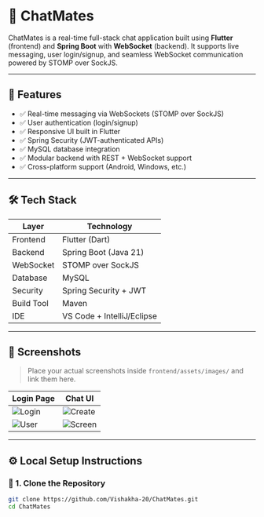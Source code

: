 # 💬 ChatMates

ChatMates is a real-time full-stack chat application built using **Flutter** (frontend) and **Spring Boot** with **WebSocket** (backend). It supports live messaging, user login/signup, and seamless WebSocket communication powered by STOMP over SockJS.

---

## 🚀 Features

- ✅ Real-time messaging via WebSockets (STOMP over SockJS)
- ✅ User authentication (login/signup)
- ✅ Responsive UI built in Flutter
- ✅ Spring Security (JWT-authenticated APIs)
- ✅ MySQL database integration
- ✅ Modular backend with REST + WebSocket support
- ✅ Cross-platform support (Android, Windows, etc.)

---

## 🛠️ Tech Stack

| Layer      | Technology                   |
|------------|------------------------------|
| Frontend   | Flutter (Dart)               |
| Backend    | Spring Boot (Java 21)        |
| WebSocket  | STOMP over SockJS            |
| Database   | MySQL                        |
| Security   | Spring Security + JWT        |
| Build Tool | Maven                        |
| IDE        | VS Code + IntelliJ/Eclipse   |

---

## 📸 Screenshots

> Place your actual screenshots inside `frontend/assets/images/` and link them here.

| Login Page | Chat UI |
|------------|---------|
| ![Login]("C:\Users\User\OneDrive\Pictures\Screenshots\chatmates_loginpage.png") | ![Create]("C:\Users\User\OneDrive\Pictures\Screenshots\chatmates_createaccount.png") |
| ![User]("C:\Users\User\OneDrive\Pictures\Screenshots\chatmates_user.png") |  ![Screen]("C:\Users\User\OneDrive\Pictures\Screenshots\chatmates_chatscreen.png") |

---

## ⚙️ Local Setup Instructions

### 📁 1. Clone the Repository

```bash
git clone https://github.com/Vishakha-20/ChatMates.git
cd ChatMates
